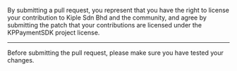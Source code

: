 By submitting a pull request, you represent that you have the right to license
your contribution to Kiple Sdn Bhd and the community, and agree by submitting the patch that your contributions are licensed under the KPPaymentSDK project license.

---

Before submitting the pull request, please make sure you have tested your changes.
